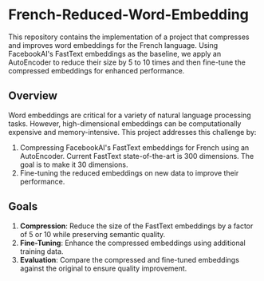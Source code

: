 # French-Reduced-Word-Embedding

This repository contains the implementation of a project that compresses and improves word embeddings for the French language. Using FacebookAI's FastText embeddings as the baseline, we apply an AutoEncoder to reduce their size by 5 to 10 times and then fine-tune the compressed embeddings for enhanced performance.

## Overview

Word embeddings are critical for a variety of natural language processing tasks. However, high-dimensional embeddings can be computationally expensive and memory-intensive. This project addresses this challenge by:

1. Compressing FacebookAI's FastText embeddings for French using an AutoEncoder. Current FastText state-of-the-art is 300 dimensions. The goal is to make it 30 dimensions.
2. Fine-tuning the reduced embeddings on new data to improve their performance.

## Goals

1. **Compression**: Reduce the size of the FastText embeddings by a factor of 5 or 10 while preserving semantic quality.
2. **Fine-Tuning**: Enhance the compressed embeddings using additional training data.
3. **Evaluation**: Compare the compressed and fine-tuned embeddings against the original to ensure quality improvement.
